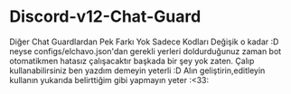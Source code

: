 # Discord-v12-Chat-Guard

Diğer Chat Guardlardan Pek Farkı Yok Sadece Kodları Değişik o kadar :D neyse
configs/elchavo.json'dan gerekli yerleri doldurduğunuz zaman bot otomatikmen hatasız çalışacaktır başkada bir şey yok zaten.
Çalıp kullanabilirsiniz ben yazdım demeyin yeterli :D
Alın geliştirin,editleyin kullanın yukarıda belirttiğim gibi yapmayın yeter :<33:
